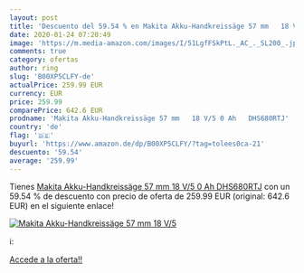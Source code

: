 ```yaml
---
layout: post
title: 'Descuento del 59.54 % en Makita Akku-Handkreissäge 57 mm   18 V/5'
date: 2020-01-24 07:20:49
image: 'https://m.media-amazon.com/images/I/51LgfFSkPtL._AC_._SL200_.jpg'
comments: true
category: ofertas
author: ring
slug: 'B00XP5CLFY-de'
actualPrice: 259.99 EUR
currency: EUR
price: 259.99
comparePrice: 642.6 EUR
prodname: 'Makita Akku-Handkreissäge 57 mm   18 V/5 0 Ah   DHS680RTJ'
country: 'de'
flag: '🇩🇪'
buyurl: 'https://www.amazon.de/dp/B00XP5CLFY/?tag=tolees0ca-21'
descuento: '59.54'
average: '259.99'
---
```


Tienes [Makita Akku-Handkreissäge 57 mm   18 V/5 0 Ah   DHS680RTJ](https://www.amazon.de/dp/B00XP5CLFY/?tag=tolees0ca-21) con un 59.54 % de descuento con precio de oferta de 259.99 EUR (original: 642.6 EUR) en el siguiente enlace!

[![Makita Akku-Handkreissäge 57 mm   18 V/5](https://m.media-amazon.com/images/I/51LgfFSkPtL._AC_._SL200_.jpg)](https://www.amazon.de/dp/B00XP5CLFY/?tag=tolees0ca-21)

ℹ️:


[Accede a la oferta!!](https://www.amazon.de/dp/B00XP5CLFY/?tag=tolees0ca-21)
